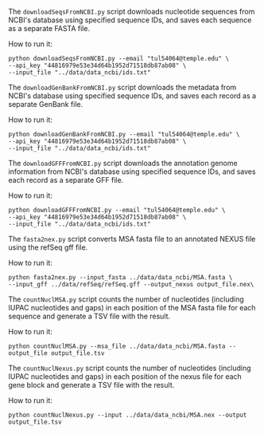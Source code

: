The `downloadSeqsFromNCBI.py` script downloads nucleotide sequences from NCBI's database using specified sequence IDs, and saves each sequence as a separate FASTA file.

How to run it: 


```
python downloadSeqsFromNCBI.py --email "tul54064@temple.edu" \
--api_key "44816979e53e34d64b1952d71518db87ab08" \
--input_file "../data/data_ncbi/ids.txt"
```

The `downloadGenBankFromNCBI.py` script downloads the metadata from NCBI's database using specified sequence IDs, and saves each record as a separate GenBank file.

How to run it: 


```
python downloadGenBankFromNCBI.py --email "tul54064@temple.edu" \
--api_key "44816979e53e34d64b1952d71518db87ab08" \
--input_file "../data/data_ncbi/ids.txt"
```

The `downloadGFFFromNCBI.py` script downloads the annotation genome information from NCBI's database using specified sequence IDs, and saves each record as a separate GFF file.

How to run it: 


```
python downloadGFFFromNCBI.py --email "tul54064@temple.edu" \
--api_key "44816979e53e34d64b1952d71518db87ab08" \
--input_file "../data/data_ncbi/ids.txt"
```


The `fasta2nex.py` script converts MSA fasta file to an annotated NEXUS file using the refSeq gff file.

How to run it: 
```
python fasta2nex.py --input_fasta ../data/data_ncbi/MSA.fasta \
--input_gff ../data/refSeq/refSeq.gff --output_nexus output_file.nex\
```

The `countNuclMSA.py` script counts the number of nucleotides (including IUPAC nucleotides and gaps) in each position of the MSA fasta file for each sequence and generate a TSV file with the result.

How to run it: 
```
python countNuclMSA.py --msa_file ../data/data_ncbi/MSA.fasta --output_file output_file.tsv
```

The `countNuclNexus.py` script counts the number of nucleotides (including IUPAC nucleotides and gaps) in each position of the nexus file for each gene block and generate a TSV file with the result.

How to run it: 
```
python countNuclNexus.py --input ../data/data_ncbi/MSA.nex --output output_file.tsv
```